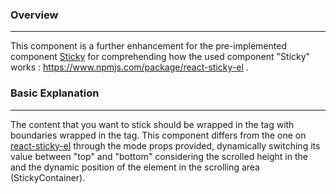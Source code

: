 ### Overview
---
This component is a further enhancement for the pre-implemented component [Sticky](https://www.npmjs.com/package/react-sticky-el) for comprehending how the used component "Sticky" works : https://www.npmjs.com/package/react-sticky-el .

### Basic Explanation
---
The content that you want to stick should be wrapped in the <DynamicSticky /> tag with boundaries wrapped in the <StickyContainer /> tag.
This component differs from the one on [react-sticky-el](https://www.npmjs.com/package/react-sticky-el) through the mode props provided, dynamically switching its value between "top" and "bottom" considering the scrolled height in the <StickyContainer />and the dynamic position of the element in the scrolling area (StickyContainer).
